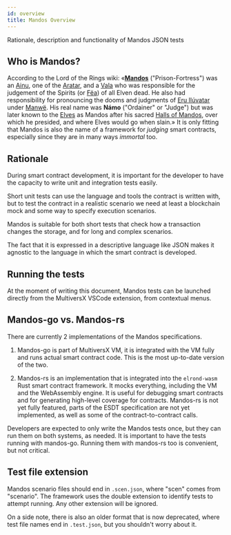 ```yaml
---
id: overview
title: Mandos Overview
---
```


Rationale, description and functionality of Mandos JSON tests

## **Who is Mandos?**

According to the Lord of the Rings wiki: «[**Mandos**](https://lotr.fandom.com/wiki/Mandos) ("Prison-Fortress") was an [Ainu](https://lotr.fandom.com/wiki/Ainu), one of the [Aratar](https://lotr.fandom.com/wiki/Aratar), and a [Vala](https://lotr.fandom.com/wiki/Vala) who was responsible for the judgement of the Spirits (or [Fëa](https://lotr.fandom.com/wiki/Fëa)) of all Elven dead. He also had responsibility for pronouncing the dooms and judgments of [Eru Ilúvatar](https://lotr.fandom.com/wiki/Eru_Ilúvatar) under [Manwë](https://lotr.fandom.com/wiki/Manwë). His real name was **Námo** ("Ordainer" or "Judge") but was later known to the [Elves](https://lotr.fandom.com/wiki/Elves) as Mandos after his sacred [Halls of Mandos](https://lotr.fandom.com/wiki/Halls_of_Mandos), over which he presided, and where Elves would go when slain.» It is only fitting that Mandos is also the name of a framework for _judging_ smart contracts, especially since they are in many ways _immortal_ too.

## **Rationale**

During smart contract development, it is important for the developer to have the capacity to write unit and integration tests easily.

Short unit tests can use the language and tools the contract is written with, but to test the contract in a realistic scenario we need at least a blockchain mock and some way to specify execution scenarios.

Mandos is suitable for both short tests that check how a transaction changes the storage, and for long and complex scenarios.

The fact that it is expressed in a descriptive language like JSON makes it agnostic to the language in which the smart contract is developed.

## **Running the tests**

At the moment of writing this document, Mandos tests can be launched directly from the MultiversX VSCode extension, from contextual menus.

## **Mandos-go vs. Mandos-rs**

There are currently 2 implementations of the Mandos specifications.

1. Mandos-go is part of MultiversX VM, it is integrated with the VM fully and runs actual smart contract code. This is the most up-to-date version of the two.

2. Mandos-rs is an implementation that is integrated into the `elrond-wasm` Rust smart contract framework. It mocks everything, including the VM and the WebAssembly engine. It is useful for debugging smart contracts and for generating high-level coverage for contracts. Mandos-rs is not yet fully featured, parts of the ESDT specification are not yet implemented, as well as some of the contract-to-contract calls.

Developers are expected to only write the Mandos tests once, but they can run them on both systems, as needed. It is important to have the tests running with mandos-go. Running them with mandos-rs too is convenient, but not critical.

## **Test file extension**

Mandos scenario files should end in `.scen.json`, where "scen" comes from "scenario". The framework uses the double extension to identify tests to attempt running. Any other extension will be ignored.

On a side note, there is also an older format that is now deprecated, where test file names end in `.test.json`, but you shouldn't worry about it.
